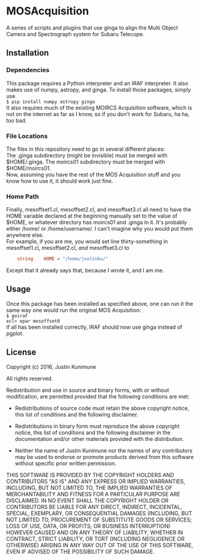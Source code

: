 # MOSAcquisition
A series of scripts and plugins that use ginga to align the Multi Object Camera
and Spectrograph system for Subaru Telecope.

## Installation
### Dependencies
This package requires a Python interpreter and an IRAF interpreter. It also
makes use of numpy, astropy, and ginga. To install those packages, simply use  
`$ pip install numpy astropy ginga`  
It also requires much of the existing MOIRCS Acquisition software, which is not
on the internet as far as I know, so if you don't work for Subaru, ha ha, too
bad.

### File Locations
The files in this repository need to go in several different places:  
The .ginga subdirectory (might be invisible) must be merged with $HOME/.ginga.
The moircs01 subdirectory must be merged with $HOME/moircs01.  
Now, assuming you have the rest of the MOS Acquisition stuff and you know how to
use it, it should work just fine.

### Home Path
Finally, mesoffset1.cl, mesoffset2.cl, and mesoffset3.cl all need to have the
HOME variable declared at the beginning manually set to the value of $HOME, or
whatever directory has moircs01 and .ginga in it. It's probably either /home/ or
/home/username/. I can't imagine why you would put them anywhere else.  
For example, if you are me, you would set line thirty-something in
mesoffset1.cl, mesoffset2.cl, _and_ mesoffset3.cl to  
```ini
    string    HOME = "/home/justinku/"
```  
Except that it already says that, because I wrote it, and I am me.

## Usage
Once this package has been installed as specified above, one can run it the same
way one would run the original MOS Acquisition:  
`$ goiraf`  
`ecl> epar mesoffset0`  
If all has been installed correctly, IRAF should now use ginga instead of
pgplot.

## License
Copyright (c) 2016, Justin Kunimune

All rights reserved.

Redistribution and use in source and binary forms, with or without
modification, are permitted provided that the following conditions are
met: 

* Redistributions of source code must retain the above copyright
  notice, this list of conditions and the following disclaimer. 

* Redistributions in binary form must reproduce the above copyright
  notice, this list of conditions and the following disclaimer in the
  documentation and/or other materials provided with the
  distribution. 

* Neither the name of Justin Kunimune nor the names of any
  contributors may be used to endorse or promote products derived from
  this software without specific prior written permission. 

THIS SOFTWARE IS PROVIDED BY THE COPYRIGHT HOLDERS AND CONTRIBUTORS "AS
IS" AND ANY EXPRESS OR IMPLIED WARRANTIES, INCLUDING, BUT NOT LIMITED
TO, THE IMPLIED WARRANTIES OF MERCHANTABILITY AND FITNESS FOR A
PARTICULAR PURPOSE ARE DISCLAIMED. IN NO EVENT SHALL THE COPYRIGHT
HOLDER OR CONTRIBUTORS BE LIABLE FOR ANY DIRECT, INDIRECT, INCIDENTAL,
SPECIAL, EXEMPLARY, OR CONSEQUENTIAL DAMAGES (INCLUDING, BUT NOT LIMITED
TO, PROCUREMENT OF SUBSTITUTE GOODS OR SERVICES; LOSS OF USE, DATA, OR
PROFITS; OR BUSINESS INTERRUPTION) HOWEVER CAUSED AND ON ANY THEORY OF
LIABILITY, WHETHER IN CONTRACT, STRICT LIABILITY, OR TORT (INCLUDING
NEGLIGENCE OR OTHERWISE) ARISING IN ANY WAY OUT OF THE USE OF THIS
SOFTWARE, EVEN IF ADVISED OF THE POSSIBILITY OF SUCH DAMAGE. 
